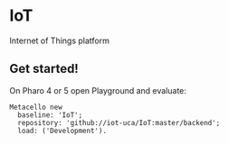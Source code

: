 # IoT

Internet of Things platform

## Get started!

On Pharo 4 or 5 open Playground and evaluate:

```smalltalk
Metacello new
  baseline: 'IoT';
  repository: 'github://iot-uca/IoT:master/backend';
  load: ('Development').
  ```
